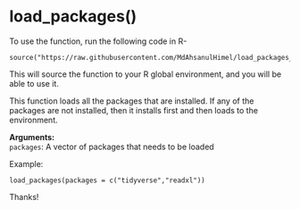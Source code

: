 # load_packages()

To use the function, run the following code in R-
```{r}
source("https://raw.githubusercontent.com/MdAhsanulHimel/load_packages_R/master/script.R")
```
This will source the function to your R global environment, and you will be able to use it. 

This function loads all the packages that are installed. If any of the packages are not installed, then it installs first and then loads to the environment.

**Arguments:**    
`packages`: A vector of packages that needs to be loaded   



Example:
```{r}
load_packages(packages = c("tidyverse","readxl"))
```

Thanks!
